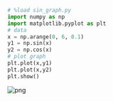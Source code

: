 

```python
# %load sin_graph.py
import numpy as np
import matplotlib.pyplot as plt
# data
x = np.arange(0, 6, 0.1)
y1 = np.sin(x)
y2 = np.cos(x)
# plot graph
plt.plot(x,y1)
plt.plot(x,y2)
plt.show()
```


![png](output_0_0.png)

